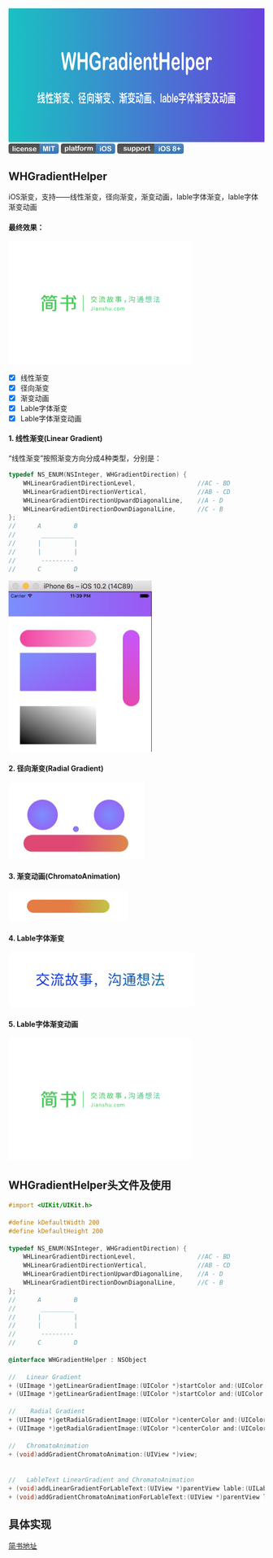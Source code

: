 <img src="./ReadmeResource/introduce.png" width = "750" height = "262.5">
 
<div align="left">
	 <img src="./ReadmeResource/license.png" width = "99" height = "20">
	 <img src="./ReadmeResource/platform.png" width = "107" height = "20">
	 <img src="./ReadmeResource/support.png" width = "131" height = "20">
</div>

## WHGradientHelper
iOS渐变，支持——线性渐变，径向渐变，渐变动画，lable字体渐变，lable字体渐变动画

#### 最终效果：

<img src="./ReadmeResource/1.gif">

- [x] 线性渐变
- [x] 径向渐变
- [x] 渐变动画
- [x] Lable字体渐变
- [x] Lable字体渐变动画

#### 1. 线性渐变(Linear Gradient)
“线性渐变”按照渐变方向分成4种类型，分别是：

```objective-c
typedef NS_ENUM(NSInteger, WHGradientDirection) {
    WHLinearGradientDirectionLevel,                 //AC - BD
    WHLinearGradientDirectionVertical,              //AB - CD
    WHLinearGradientDirectionUpwardDiagonalLine,    //A - D
    WHLinearGradientDirectionDownDiagonalLine,      //C - B
};
//      A         B
//       _________
//      |         |
//      |         |
//       ---------
//      C         D
```

<img src="./ReadmeResource/2.jpeg"  width = "282" height = "337">

#### 2. 径向渐变(Radial Gradient)

<img src="./ReadmeResource/3.png"  width = "267" height = "151">

#### 3. 渐变动画(ChromatoAnimation)

<img src="./ReadmeResource/4.gif">

#### 4. Lable字体渐变

<img src="./ReadmeResource/5.png"  width = "366" height = "108">

#### 5. Lable字体渐变动画

<img src="./ReadmeResource/6.gif">


## WHGradientHelper头文件及使用

```objective-c
#import <UIKit/UIKit.h>

#define kDefaultWidth 200
#define kDefaultHeight 200

typedef NS_ENUM(NSInteger, WHGradientDirection) {
    WHLinearGradientDirectionLevel,                 //AC - BD
    WHLinearGradientDirectionVertical,              //AB - CD
    WHLinearGradientDirectionUpwardDiagonalLine,    //A - D
    WHLinearGradientDirectionDownDiagonalLine,      //C - B
};
//      A         B
//       _________
//      |         |
//      |         |
//       ---------
//      C         D

@interface WHGradientHelper : NSObject

//   Linear Gradient
+ (UIImage *)getLinearGradientImage:(UIColor *)startColor and:(UIColor *)endColor directionType:(WHGradientDirection)directionType;/* CGSizeMake(kDefaultWidth, kDefaultHeight) */
+ (UIImage *)getLinearGradientImage:(UIColor *)startColor and:(UIColor *)endColor directionType:(WHGradientDirection)directionType option:(CGSize)size;

//    Radial Gradient
+ (UIImage *)getRadialGradientImage:(UIColor *)centerColor and:(UIColor *)outColor;/* raduis = kDefaultWidth / 2 */
+ (UIImage *)getRadialGradientImage:(UIColor *)centerColor and:(UIColor *)outColor option:(CGSize)size;

//   ChromatoAnimation
+ (void)addGradientChromatoAnimation:(UIView *)view;


//   LableText LinearGradient and ChromatoAnimation
+ (void)addLinearGradientForLableText:(UIView *)parentView lable:(UILabel *)lable start:(UIColor *)startColor and:(UIColor *)endColor;  /* don't need call 'addSubview:' for lable */
+ (void)addGradientChromatoAnimationForLableText:(UIView *)parentView lable:(UILabel *)lable; /* don't need call 'addSubview:' for lable */
```

## 具体实现
[简书地址](https://www.jianshu.com/p/1045575db4d0)
